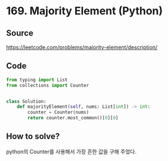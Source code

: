 # 169. Majority Element (Python)

## Source

https://leetcode.com/problems/majority-element/description/

## Code

```python
from typing import List
from collections import Counter


class Solution:
    def majorityElement(self, nums: List[int]) -> int:
        counter = Counter(nums)
        return counter.most_common()[0][0]
```

## How to solve?

python의 Counter를 사용해서 가장 흔한 값을 구해 주었다.
